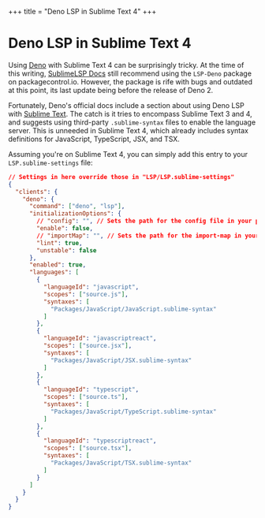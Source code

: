 +++
title = "Deno LSP in Sublime Text 4"
+++

# Deno LSP in Sublime Text 4

Using [Deno](https://deno.com) with Sublime Text 4 can be surprisingly tricky. At the time of this writing, [SublimeLSP Docs](https://lsp.sublimetext.io) still recommend using the `LSP-Deno` package on packagecontrol.io. However, the package is rife with bugs and outdated at this point, its last update being before the release of Deno 2.

Fortunately, Deno's official docs include a section about using Deno LSP with [Sublime Text](https://docs.deno.com/runtime/getting_started/setup_your_environment/#sublime-text). The catch is it tries to encompass Sublime Text 3 and 4, and suggests using third-party `.sublime-syntax` files to enable the language server. This is unneeded in Sublime Text 4, which already includes syntax definitions for JavaScript, TypeScript, JSX, and TSX.

Assuming you're on Sublime Text 4, you can simply add this entry to your `LSP.sublime-settings` file:

```json
// Settings in here override those in "LSP/LSP.sublime-settings"
{
  "clients": {
    "deno": {
      "command": ["deno", "lsp"],
      "initializationOptions": {
        // "config": "", // Sets the path for the config file in your project
        "enable": false,
        // "importMap": "", // Sets the path for the import-map in your project
        "lint": true,
        "unstable": false
      },
      "enabled": true,
      "languages": [
        {
          "languageId": "javascript",
          "scopes": ["source.js"],
          "syntaxes": [
            "Packages/JavaScript/JavaScript.sublime-syntax"
          ]
        },
        {
          "languageId": "javascriptreact",
          "scopes": ["source.jsx"],
          "syntaxes": [
            "Packages/JavaScript/JSX.sublime-syntax"
          ]
        },
        {
          "languageId": "typescript",
          "scopes": ["source.ts"],
          "syntaxes": [
            "Packages/JavaScript/TypeScript.sublime-syntax"
          ]
        },
        {
          "languageId": "typescriptreact",
          "scopes": ["source.tsx"],
          "syntaxes": [
            "Packages/JavaScript/TSX.sublime-syntax"
          ]
        }
      ]
    }
  }
}
```
